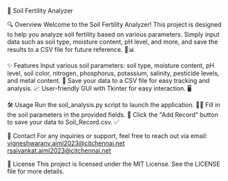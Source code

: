 🌱 Soil Fertility Analyzer

🔍 Overview
Welcome to the Soil Fertility Analyzer! This project is designed to help you analyze soil fertility based on various parameters. Simply input data such as soil type, moisture content, pH level, and more, and save the results to a CSV file for future reference. 🌾📊

✨ Features
Input various soil parameters: soil type, moisture content, pH level, soil color, nitrogen, phosphorus, potassium, salinity, pesticide levels, and metal content. 🌈
Save your data to a CSV file for easy tracking and analysis. 📈
User-friendly GUI with Tkinter for easy interaction. 🖥️

🛠️ Usage
Run the soil_analysis.py script to launch the application. 🏃‍♂️
Fill in the soil parameters in the provided fields. 📝
Click the "Add Record" button to save your data to Soil_Record.csv. ✅

📧 Contact
For any inquiries or support, feel free to reach out via email:
[vigneshwaranv.aiml2023@citchennai.net](mailto:vigneshwaranv.aiml2023@citchennai.net)
[rsaivankat.aiml2023@citchennai.net](mailto:rsaivankat.aiml2023@citchennai.net)

📜 License
This project is licensed under the MIT License. See the LICENSE file for more details.

